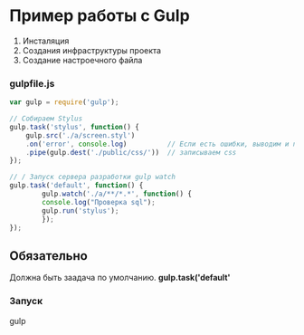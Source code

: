 # Пример работы с Gulp

1. Инсталяция 
2. Создания инфраструктуры проекта
3. Создание настроечного файла 

### gulpfile.js

```js
var gulp = require('gulp');

// Собираем Stylus
gulp.task('stylus', function() {
    gulp.src('./a/screen.styl')
    .on('error', console.log)          // Если есть ошибки, выводим и продолжаем
    .pipe(gulp.dest('./public/css/'))  // записываем css
});

// / Запуск сервера разработки gulp watch
gulp.task('default', function() {
        gulp.watch('./a/**/*.*', function() {
        console.log("Проверка sql"); 
        gulp.run('stylus');
        });
});
```

## Обязательно
Должна быть заадача по умолчанию.
**gulp.task('default'**   


### Запуск 

gulp

